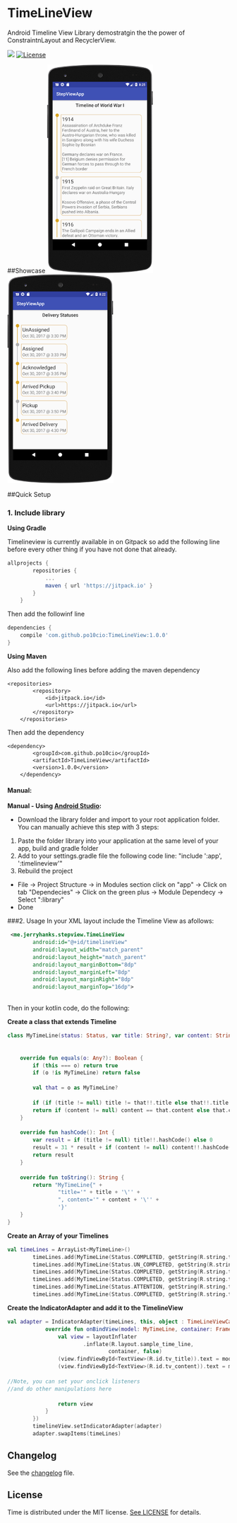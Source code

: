 # TimeLineView 
Android Timeline View Library demostratgin the the power of ConstraintnLayout and RecyclerView.



[![](https://jitpack.io/v/po10cio/TimeLineView.svg)](https://jitpack.io/#po10cio/TimeLineView)
[![License](https://img.shields.io/badge/License-MIT-blue.svg)](https://github.com/po10cio/TimeLineView/blob/master/LICENSE.md) 
 

##Showcase
<img src="sc/sc1.png" alt="ExampleMain" width="240">&nbsp;&nbsp;&nbsp;&nbsp;&nbsp;
<img src="sc/sc2.png" alt="ExampleMain" width="240">

##Quick Setup
### 1. Include library

**Using Gradle**

Timelineview is currently available in on Gitpack so add the following line before every other thing if you have not done that already.

```gradle
allprojects {
		repositories {
			...
			maven { url 'https://jitpack.io' }
		}
	}
```
	
Then add the followinf line 

``` gradle
dependencies {
    compile 'com.github.po10cio:TimeLineView:1.0.0'
}
```

**Using Maven**

Also add the following lines before adding the maven dependency

```maven
<repositories>
		<repository>
		    <id>jitpack.io</id>
		    <url>https://jitpack.io</url>
		</repository>
	</repositories>
```
Then add the dependency

``` maven
<dependency>
	    <groupId>com.github.po10cio</groupId>
	    <artifactId>TimeLineView</artifactId>
	    <version>1.0.0</version>
	</dependency>
```


#### Manual:
**Manual - Using [Android Studio](https://developer.android.com/sdk/installing/studio.html):**
 * Download the library folder and import to your root application folder.
You can manually achieve this step with 3 steps:

1. Paste the folder library into your application at the same level of your app, build and gradle folder
2. Add to your settings.gradle file the following code line: "include ':app', ':timelineview'"
3. Rebuild the project
 * File → Project Structure → in Modules section click on "app" → Click on tab "Dependecies" → Click on the green plus → Module Dependecy → Select ":library"
 * Done

###2. Usage
In your XML layout include the Timeline View as afollows:

```xml
 <me.jerryhanks.stepview.TimeLineView
        android:id="@+id/timelineView"
        android:layout_width="match_parent"
        android:layout_height="match_parent"
        android:layout_marginBottom="8dp"
        android:layout_marginLeft="8dp"
        android:layout_marginRight="8dp"
        android:layout_marginTop="16dp">
        
```
Then in your kotlin code, do the following:
 
 **Create a class that extends Timeline**
 
```kotlin
class MyTimeLine(status: Status, var title: String?, var content: String?) : TimeLine(status) {


    override fun equals(o: Any?): Boolean {
        if (this === o) return true
        if (o !is MyTimeLine) return false

        val that = o as MyTimeLine?

        if (if (title != null) title != that!!.title else that!!.title != null) return false
        return if (content != null) content == that.content else that.content == null
    }

    override fun hashCode(): Int {
        var result = if (title != null) title!!.hashCode() else 0
        result = 31 * result + if (content != null) content!!.hashCode() else 0
        return result
    }

    override fun toString(): String {
        return "MyTimeLine{" +
                "title='" + title + '\'' +
                ", content='" + content + '\'' +
                '}'
    }
}

```
**Create an Array of your Timelines**

```kotlin
val timeLines = ArrayList<MyTimeLine>()
        timeLines.add(MyTimeLine(Status.COMPLETED, getString(R.string.title_1), getString(R.string.content_1)))
        timeLines.add(MyTimeLine(Status.UN_COMPLETED, getString(R.string.title_2), getString(R.string.content_2)))
        timeLines.add(MyTimeLine(Status.COMPLETED, getString(R.string.title_3), getString(R.string.content_3)))
        timeLines.add(MyTimeLine(Status.COMPLETED, getString(R.string.title_4), getString(R.string.content_4)))
        timeLines.add(MyTimeLine(Status.ATTENTION, getString(R.string.title_5), getString(R.string.content_5)))
        timeLines.add(MyTimeLine(Status.COMPLETED, getString(R.string.title_6), getString(R.string.content_6)))

```

**Create the IndicatorAdapter and add it to the TimelineView**

```kotlin
val adapter = IndicatorAdapter(timeLines, this, object : TimeLineViewCallback<MyTimeLine> {
            override fun onBindView(model: MyTimeLine, container: FrameLayout, position: Int): View {
                val view = layoutInflater
                        .inflate(R.layout.sample_time_line,
                                container, false)
                (view.findViewById<TextView>(R.id.tv_title)).text = model.title
                (view.findViewById<TextView>(R.id.tv_content)).text = model.content

//Note, you can set your onclick listeners
//and do other manipulations here

                return view
            }
        })
        timelineView.setIndicatorAdapter(adapter)
        adapter.swapItems(timeLines)

```

## Changelog

See the [changelog](/CHANGELOG.md) file.


## License

Time is distributed under the MIT license. [See LICENSE](https://github.com/po10cio/TimeLineView/blob/master/LICENSE.md) for details.